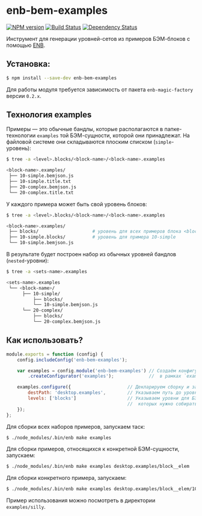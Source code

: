 enb-bem-examples
================

[![NPM version](http://img.shields.io/npm/v/enb-bem-examples.svg?style=flat)](http://www.npmjs.org/package/enb-bem-examples) [![Build Status](http://img.shields.io/travis/enb-bem/enb-bem-examples/master.svg?style=flat)](https://travis-ci.org/enb-bem/enb-bem-examples) [![Dependency Status](http://img.shields.io/david/enb-bem/enb-bem-examples.svg?style=flat)](https://david-dm.org/enb-bem/enb-bem-examples)

Инструмент для генерации уровней-сетов из примеров БЭМ-блоков с помощью [ENB](http://enb-make.info/).

Установка:
----------

```sh
$ npm install --save-dev enb-bem-examples
```

Для работы модуля требуется зависимость от пакета `enb-magic-factory` версии `0.2.x`.

Технология examples
-------------------

Примеры — это обычные бандлы, которые располагаются в папке-технологии `examples` той БЭМ-сущности, которой они принадлежат.
На файловой системе они складываются плоским списком (`simple`-уровень):

```sh
$ tree -a <level>.blocks/<block-name>/<block-name>.examples

<block-name>.examples/
 ├── 10-simple.bemjson.js
 ├── 10-simple.title.txt
 ├── 20-complex.bemjson.js
 └── 20-complex.title.txt
```

У каждого примера может быть свой уровень блоков:

```sh
$ tree -a <level>.blocks/<block-name>/<block-name>.examples

<block-name>.examples/
 ├── blocks/                    # уровень для всех примеров блока <block-name>
 ├── 10-simple.blocks/          # уровень для примера 10-simple
 └── 10-simple.bemjson.js
```

В результате будет построен набор из обычных уровней бандлов (`nested`-уровни):

```sh
$ tree -a <sets-name>.examples

<sets-name>.examples
 └── <block-name>/
      ├── 10-simple/
          ├── blocks/
          └── 10-simple.bemjson.js
      └── 20-complex/
          ├── blocks/
          └── 20-complex.bemjson.js
```

Как использовать?
-----------------

```js
module.exports = function (config) {
    config.includeConfig('enb-bem-examples');

    var examples = config.module('enb-bem-examples') // Создаём конфигуратор сетов
        .createConfigurator('examples');             //  в рамках `examples` таска.

    examples.configure({                     // Декларируем сборку и запуск спеков.
        destPath: 'desktop.examples',        // Указываем путь до уровня-сета.
        levels: ['blocks']                   // Указываем уровни для БЭМ-сущностей
                                             //  которых нужно собирать примеры
    });
};
```

Для сборки всех наборов примеров, запускаем таск:

```sh
$ ./node_modules/.bin/enb make examples
```

Для сборки примеров, относящихся к конкретной БЭМ-сущности, запускаем:

```sh
$ ./node_modules/.bin/enb make examples desktop.examples/block__elem
```

Для сборки конкретного примера, запускаем:

```sh
$ ./node_modules/.bin/enb make examples desktop.examples/block__elem/10-simple
```

Пример использования можно посмотреть в директории `examples/silly`.
